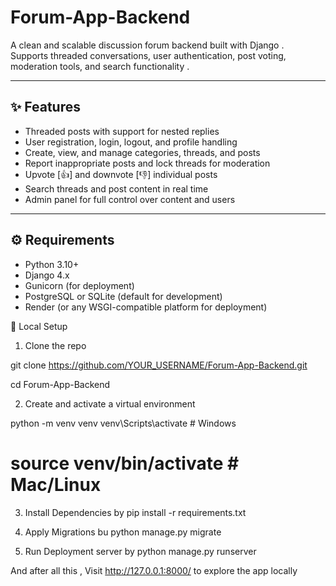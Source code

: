 # Forum-App-Backend

A clean and scalable discussion forum backend built with Django .  
Supports threaded conversations, user authentication, post voting, moderation tools, and search functionality .

---

## ✨ Features

- Threaded posts with support for nested replies 
- User registration, login, logout, and profile handling
- Create, view, and manage categories, threads, and posts 
- Report inappropriate posts and lock threads for moderation 
- Upvote [👍] and downvote [👎] individual posts 
- Search threads and post content in real time 
- Admin panel for full control over content and users 

---

## ⚙️ Requirements

- Python 3.10+ 
- Django 4.x 
- Gunicorn (for deployment) 
- PostgreSQL or SQLite (default for development) 
- Render (or any WSGI-compatible platform for deployment) 


🧪 Local Setup
1. Clone the repo

git clone https://github.com/YOUR_USERNAME/Forum-App-Backend.git

cd Forum-App-Backend

2. Create and activate a virtual environment

python -m venv venv
venv\Scripts\activate   # Windows
# source venv/bin/activate   # Mac/Linux

3. Install Dependencies by
pip install -r requirements.txt

4. Apply Migrations bu
python manage.py migrate

5. Run Deployment server by
python manage.py runserver

And after all this , Visit http://127.0.0.1:8000/ to explore the app locally
